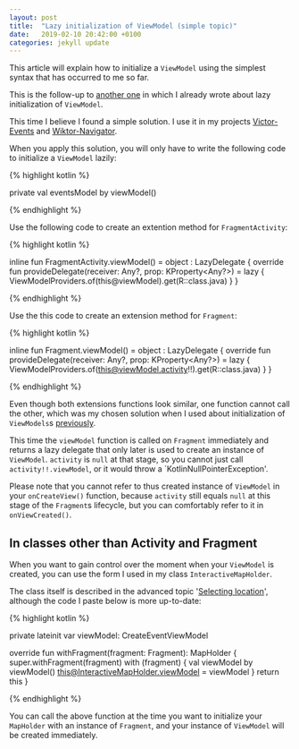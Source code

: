 ```yaml
---
layout: post
title:  "Lazy initialization of ViewModel (simple topic)"
date:   2019-02-10 20:42:00 +0100
categories: jekyll update
---
```


This article will explain how to initialize a `ViewModel` using the simplest syntax that has occurred to me so far.

This is the follow-up to [another one][TextInputEditText] in which I already wrote about lazy initialization of `ViewModel`.

This time I believe I found a simple solution. I use it in my projects [Victor-Events][victor-events] and [Wiktor-Navigator][navigator].

When you apply this solution, you will only have to write the following code to initialize a `ViewModel` lazily:

{% highlight kotlin %}

private val eventsModel by viewModel<EventsViewModel>()

{% endhighlight %}

Use the following code to create an extention method for `FragmentActivity`:

{% highlight kotlin %}

inline fun <reified R : ViewModel> FragmentActivity.viewModel() = object : LazyDelegate<R> {
    override fun provideDelegate(receiver: Any?, prop: KProperty<Any?>) = lazy {
        ViewModelProviders.of(this@viewModel).get(R::class.java)
    }
}

{% endhighlight %}

Use the this code to create an extension method for `Fragment`:

{% highlight kotlin %}

inline fun <reified R : ViewModel> Fragment.viewModel() = object : LazyDelegate<R> {
    override fun provideDelegate(receiver: Any?, prop: KProperty<Any?>) = lazy {
        ViewModelProviders.of(this@viewModel.activity!!).get(R::class.java)
    }
}

{% endhighlight %}

Even though both extensions functions look similar, one function cannot call the other, which was my chosen solution when I used about initialization of `ViewModels`s [previously][TextInputEditText].

This time the `viewModel` function is called on `Fragment` immediately and returns a lazy delegate that only later is used to create an instance of `ViewModel`. `activity` is `null` at that stage, so you cannot just call `activity!!.viewModel`, or it would throw a `KotlinNullPointerException'.

Please note that you cannot refer to thus created instance of `ViewModel` in your `onCreateView()` function, because `activity` still equals `null` at this stage of the `Fragment`s lifecycle, but you can comfortably refer to it in `onViewCreated()`. 

## In classes other than Activity and Fragment

When you want to gain control over the moment when your `ViewModel` is created, you can use the form I used in my class `InteractiveMapHolder`.

The class itself is described in the advanced topic '[Selecting location][interactive]', although the code I paste below is more up-to-date:

{% highlight kotlin %}

private lateinit var viewModel: CreateEventViewModel

override fun withFragment(fragment: Fragment): MapHolder {
    super.withFragment(fragment)
    with (fragment) {
        val viewModel by viewModel<CreateEventViewModel>()
        this@InteractiveMapHolder.viewModel = viewModel
    }
    return this
}

{% endhighlight %}

You can call the above function at the time you want to initialize your `MapHolder` with an instance of `Fragment`, and your instance of `ViewModel` will be created immediately.

[victor-events]: https://github.com/syrop/Victor-Events
[navigator]: https://github.com/syrop/Wiktor-Navigator
[TextInputEditText]: https://syrop.github.io/jekyll/update/2019/01/17/TextInputEditText-and-LiveData.html
[interactive]: https://syrop.github.io/jekyll/update/2019/01/09/selecting-location-advanced-topic.html

